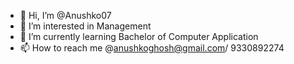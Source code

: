 - 👋 Hi, I’m @Anushko07
- 👀 I’m interested in Management 
- 🌱 I’m currently learning Bachelor of Computer Application
- 📫 How to reach me @anushkoghosh@gmail.com/ 9330892274

<!---
Anushko07/Anushko07 is a ✨ special ✨ repository because its `README.md` (this file) appears on your GitHub profile.
You can click the Preview link to take a look at your changes.
--->
